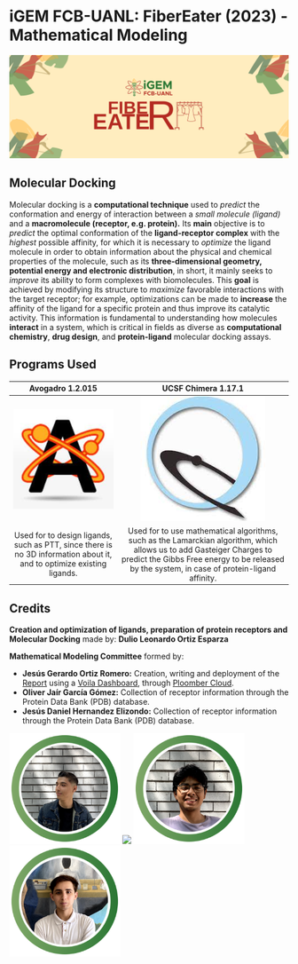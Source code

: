 # iGEM FCB-UANL: FiberEater (2023) - Mathematical Modeling 
![FiberEater_Logo2023](https://github.com/j-gorm/MathModel-FiberEater-2023-iDL-FCB-UANL/blob/main/Images/COVERGitHub.png?raw=true)

## Molecular Docking
Molecular docking is a **computational technique** used to _predict_ the conformation and energy of interaction between a _small molecule (ligand)_ and a **macromolecule (receptor, e.g. protein).** Its **main** objective is to _predict_ the optimal conformation of the **ligand-receptor complex** with the _highest_ possible affinity, for which it is necessary to _optimize_ the ligand molecule in order to obtain information about the physical and chemical properties of the molecule, such as its **three-dimensional geometry, potential energy and electronic distribution**, in short, it mainly seeks to _improve_ its ability to form complexes with biomolecules. This **goal** is achieved by modifying its structure to _maximize_ favorable interactions with the target receptor; for example, optimizations can be made to **increase** the affinity of the ligand for a specific protein and thus improve its catalytic activity. This information is fundamental to understanding how molecules **interact** in a system, which is critical in fields as diverse as **computational chemistry**, **drug design**, and **protein-ligand** molecular docking assays.

## Programs Used

| Avogadro 1.2.015                                                  | UCSF Chimera 1.17.1                                              |
| :---------------------------------------------------------------: | :--------------------------------------------------------------: |
| ![Avogadro_Logo](https://github.com/j-gorm/MathModel-FiberEater-2023-iDL-FCB-UANL/blob/main/Images/AvogadroLogo.jpeg?raw=true) | ![Chimera_Logo](https://github.com/j-gorm/MathModel-FiberEater-2023-iDL-FCB-UANL/blob/main/Images/ChimeraLogo.jpeg?raw=true) |
| Used for to design ligands, such as PTT, since there is no 3D information about it, and to optimize existing ligands. | Used for to use mathematical algorithms, such as the Lamarckian algorithm, which allows us to add Gasteiger Charges to predict the Gibbs Free energy to be released by the system, in case of protein-ligand affinity. |

## Credits
__Creation and optimization of ligands, preparation of protein receptors and Molecular Docking__ made by: **Dulio Leonardo Ortiz Esparza**

__Mathematical Modeling Committee__ formed by:
- **Jesús Gerardo Ortiz Romero:** Creation, writing and deployment of the [Report](https://github.com/j-gorm/MathModel-FiberEater-2023-iDL-FCB-UANL/blob/main/Molecular%20Docking/MD_Report.ipynb) using a [Voila Dashboard](https://curly-dew-0170.ploomberapp.io), through [Ploomber Cloud](https://ploomber.io/cloud/).
- **Oliver Jaír García Gómez:** Collection of receptor information through the Protein Data Bank (PDB) database.
- **Jesús Daniel Hernandez Elizondo:** Collection of receptor information through the Protein Data Bank (PDB) database.

<p float="left">
  <img src="https://raw.githubusercontent.com/j-gorm/MathModel-FiberEater-2023-iDL-FCB-UANL/main/Images/DulioOrtiz.png" width="200" />
  <img src="https://raw.githubusercontent.com/j-gorm/MathModel-FiberEater-2023-iDL-FCB-UANL/main/Images/JesúsRomero.png" width="200" />
  <img src="https://raw.githubusercontent.com/j-gorm/MathModel-FiberEater-2023-iDL-FCB-UANL/main/Images/OliverGarcia.png" width="200" /> 
  <img src="https://raw.githubusercontent.com/j-gorm/MathModel-FiberEater-2023-iDL-FCB-UANL/main/Images/DanielHernandez.png" width="200" />
</p>